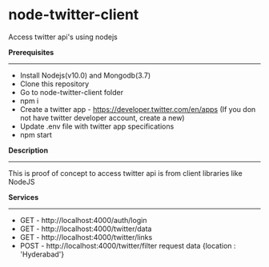 # node-twitter-client
Access twitter api's using nodejs

**Prerequisites**
****
- Install Nodejs(v10.0) and Mongodb(3.7)
- Clone this repository
- Go to node-twitter-client folder
- npm i
- Create a twitter app - https://developer.twitter.com/en/apps (If you don not have twitter developer account, create a new)
- Update .env file with twitter app specifications
- npm start

**Description**
****
This is proof of concept to access twitter api is from client libraries like NodeJS

**Services**
****
- GET - http://localhost:4000/auth/login
- GET  - http://localhost:4000/twitter/data
- GET - http://localhost:4000/twitter/links
- POST - http://localhost:4000/twitter/filter
    request data {location : 'Hyderabad'}

